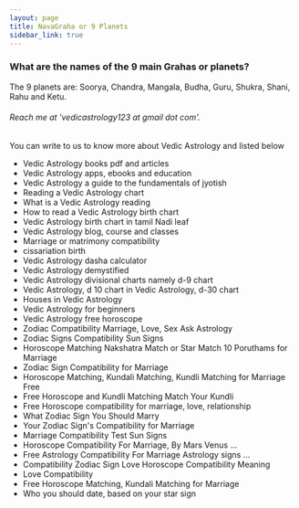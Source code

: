 ```yaml
---
layout: page
title: NavaGraha or 9 Planets
sidebar_link: true
---
```

### What are the names of the 9 main Grahas or planets?

The 9 planets are: Soorya, Chandra, Mangala, Budha, Guru, Shukra, Shani, Rahu and Ketu.

###### Reach me at 'vedicastrology123 at gmail dot com'.

You can write to us to know more about Vedic Astrology and listed below

* Vedic Astrology books pdf and articles
* Vedic Astrology apps, ebooks and education
* Vedic Astrology a guide to the fundamentals of jyotish
* Reading a Vedic Astrology chart
* What is a Vedic Astrology reading
* How to read a Vedic Astrology birth chart
* Vedic Astrology birth chart in tamil Nadi leaf
* Vedic Astrology blog, course and classes
* Marriage or matrimony compatibility
* cissariation birth
* Vedic Astrology dasha calculator
* Vedic Astrology demystified
* Vedic Astrology divisional charts namely d-9 chart
* Vedic Astrology, d 10 chart in Vedic Astrology, d-30 chart
* Houses in Vedic Astrology
* Vedic Astrology for beginners
* Vedic Astrology free horoscope
* Zodiac Compatibility  Marriage, Love, Sex  Ask Astrology
* Zodiac Signs Compatibility  Sun Signs
* Horoscope Matching  Nakshatra Match or Star Match  10 Poruthams for Marriage
* Zodiac Sign Compatibility for Marriage
* Horoscope Matching, Kundali Matching, Kundli Matching for Marriage Free
* Free Horoscope and Kundli Matching  Match Your Kundli
* Free Horoscope compatibility for marriage, love, relationship
* What Zodiac Sign You Should Marry
* Your Zodiac Sign's Compatibility for Marriage
* Marriage Compatibility Test  Sun Signs
* Horoscope Compatibility For Marriage, By Mars  Venus ...
* Free Astrology Compatibility For Marriage  Astrology signs ...
* Compatibility Zodiac Sign Love Horoscope Compatibility Meaning
* Love Compatibility
* Free Horoscope Matching, Kundali Matching for Marriage
* Who you should date, based on your star sign
